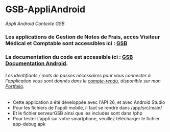 # GSB-AppliAndroid
_Appli Android Contexte GSB_



### Les applications de Gestion de Notes de Frais, accès Visiteur Médical et Comptable sont accessibles ici : [GSB](https://gsb.lencodage.fr/) 

### La documentation du code est accessible ici : [GSB Documentation Android](https://gsbdocumentationandroid.lencodage.fr).


###### Les identifiants / mots de passes nécessaires pour vous connecter à l'application vous sont donnés dans le [compte-rendu](http://portfolio.lencodage.fr/docs/synthese_gsb_mobile.pdf), disponible sur mon [Portfolio](https://portfolio.lencodage.fr).

- Cette application a été développée avec l'API 26, et avec Android Studio
- Pour les fichiers de l'appli mobile, il faut se rendre dans /app/src/main/
- Et le fichier serveurGSB ainsi que les includes sont dans /php
- Pour tester l'appli sur votre smartphone, veuillez télécharger le fichier app-debug.apk

